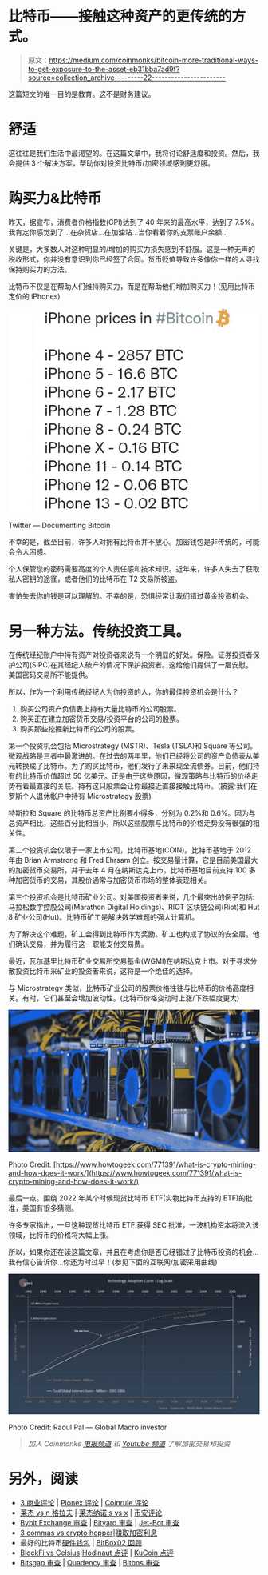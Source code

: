 # 比特币——接触这种资产的更传统的方式。

> 原文：<https://medium.com/coinmonks/bitcoin-more-traditional-ways-to-get-exposure-to-the-asset-eb31bba7ad9f?source=collection_archive---------22----------------------->

这篇短文的唯一目的是教育。这不是财务建议。

# 舒适

这往往是我们生活中最渴望的。在这篇文章中，我将讨论舒适度和投资。然后，我会提供 3 个解决方案，帮助你对投资比特币/加密领域感到更舒服。

# 购买力&比特币

昨天，据宣布，消费者价格指数(CPI)达到了 40 年来的最高水平，达到了 7.5%。我肯定你感觉到了…在杂货店…在加油站…当你看着你的支票账户余额…

关键是，大多数人对这种明显的/增加的购买力损失感到不舒服。这是一种无声的税收形式，你并没有意识到你已经签了合同。货币贬值导致许多像你一样的人寻找保持购买力的方法。

比特币不仅是在帮助人们维持购买力，而是在帮助他们增加购买力！(见用比特币定价的 iPhones)

![](img/204aa0bcf1ebe1f8098029ec145deace.png)

Twitter — Documenting Bitcoin

不幸的是，截至目前，许多人对拥有比特币并不放心。加密钱包是非传统的，可能会令人困惑。

个人保管您的密码需要高度的个人责任感和技术知识。近年来，许多人失去了获取私人密钥的途径，或者他们的比特币在 T2 交易所被盗。

害怕失去你的钱是可以理解的。不幸的是，恐惧经常让我们错过黄金投资机会。

# 另一种方法。传统投资工具。

在传统经纪账户中持有资产对投资者来说有一个明显的好处。保险。证券投资者保护公司(SIPC)在其经纪人破产的情况下保护投资者。这给他们提供了一层安慰。美国密码交易所不能提供。

所以，作为一个利用传统经纪人为你投资的人，你的最佳投资机会是什么？

1.  购买公司资产负债表上持有大量比特币的公司股票。
2.  购买正在建立加密货币交易/投资平台的公司的股票。
3.  购买那些挖掘新比特币的公司的股票。

第一个投资机会包括 Microstrategy (MSTR)、Tesla (TSLA)和 Square 等公司。微观战略是三者中最激进的。在过去的两年里，他们已经将公司的资产负债表从美元转换成了比特币。为了购买比特币，他们发行了未来现金流债券。目前，他们持有的比特币价值超过 50 亿美元。正是由于这些原因，微观策略与比特币的价格走势有着最直接的关联。持有这只股票会让你最接近直接接触比特币。(披露:我们在罗斯个人退休帐户中持有 Microstrategy 股票)

特斯拉和 Square 的比特币总资产比例要小得多，分别为 0.2%和 0.6%。因为与总资产相比，这些百分比相当小，所以这些股票与比特币的价格走势没有很强的相关性。

第二个投资机会仅限于一家上市公司，比特币基地(COIN)。比特币基地于 2012 年由 Brian Armstrong 和 Fred Ehrsam 创立。按交易量计算，它是目前美国最大的加密货币交易所，并于去年 4 月在纳斯达克上市。比特币基地目前支持 100 多种加密货币的交易，其股价通常与加密货币市场的整体表现相关。

第三个投资机会是比特币矿业公司。对美国投资者来说，几个最突出的例子包括:马拉松数字控股公司(Marathon Digital Holdings)、RIOT 区块链公司(Riot)和 Hut 8 矿业公司(Hut)。比特币矿工是解决数学难题的强大计算机。

为了解决这个难题，矿工会得到比特币作为奖励。矿工也构成了协议的安全层。他们确认交易，并为履行这一职能支付交易费。

最近，瓦尔基里比特币矿业交易所交易基金(WGMI)在纳斯达克上市。对于寻求分散投资比特币采矿业的投资者来说，这将是一个绝佳的选择。

与 Microstrategy 类似，比特币矿业公司的股票价格往往与比特币的价格高度相关。有时，它们甚至会增加波动性。(比特币价格变动时上涨/下跌幅度更大)

![](img/f15be082f3a1caf2608e8cf4a210460a.png)

Photo Credit: [https://www.howtogeek.com/771391/what-is-crypto-mining-and-how-does-it-work/](https://www.howtogeek.com/771391/what-is-crypto-mining-and-how-does-it-work/)

最后一点。围绕 2022 年某个时候现货比特币 ETF(实物比特币支持的 ETF)的批准，美国有很多猜测。

许多专家指出，一旦这种现货比特币 ETF 获得 SEC 批准，一波机构资本将流入该领域，比特币的价格将大幅上涨。

所以，如果你还在读这篇文章，并且在考虑你是否已经错过了比特币投资的机会…我有信心告诉你…你还为时过早！(参见下面的互联网/加密采用曲线)

![](img/29de2eefa0a773aff7c15244e8687654.png)

Photo Credit: Raoul Pal — Global Macro investor

> *加入 Coinmonks* [*电报频道*](https://t.me/coincodecap) *和* [*Youtube 频道*](https://www.youtube.com/c/coinmonks/videos) *了解加密交易和投资*

# 另外，阅读

*   [3 商业评论](/coinmonks/3commas-review-an-excellent-crypto-trading-bot-2020-1313a58bec92) | [Pionex 评论](https://coincodecap.com/pionex-review-exchange-with-crypto-trading-bot) | [Coinrule 评论](/coinmonks/coinrule-review-2021-a-beginner-friendly-crypto-trading-bot-daf0504848ba)
*   [莱杰 vs n 格拉夫](/coinmonks/ledger-vs-ngrave-zero-7e40f0c1d694) | [莱杰纳诺 s vs x](/coinmonks/ledger-nano-s-vs-x-battery-hardware-price-storage-59a6663fe3b0) | [币安评论](/coinmonks/binance-review-ee10d3bf3b6e)
*   [Bybit Exchange 审查](/coinmonks/bybit-exchange-review-dbd570019b71) | [Bityard 审查](https://coincodecap.com/bityard-reivew) | [Jet-Bot 审查](https://coincodecap.com/jet-bot-review)
*   [3 commas vs crypto hopper](/coinmonks/3commas-vs-pionex-vs-cryptohopper-best-crypto-bot-6a98d2baa203)|[赚取加密利息](/coinmonks/earn-crypto-interest-b10b810fdda3)
*   最好的比特币[硬件钱包](/coinmonks/hardware-wallets-dfa1211730c6) | [BitBox02 回顾](/coinmonks/bitbox02-review-your-swiss-bitcoin-hardware-wallet-c36c88fff29)
*   [BlockFi vs Celsius](/coinmonks/blockfi-vs-celsius-vs-hodlnaut-8a1cc8c26630)|[Hodlnaut 点评](/coinmonks/hodlnaut-review-best-way-to-hodl-is-to-earn-interest-on-your-bitcoin-6658a8c19edf) | [KuCoin 点评](https://coincodecap.com/kucoin-review)
*   [Bitsgap 审查](/coinmonks/bitsgap-review-a-crypto-trading-bot-that-makes-easy-money-a5d88a336df2) | [Quadency 审查](/coinmonks/quadency-review-a-crypto-trading-automation-platform-3068eaa374e1) | [Bitbns 审查](/coinmonks/bitbns-review-38256a07e161)